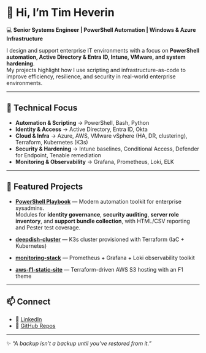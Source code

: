 # 👋 Hi, I’m Tim Heverin  

💻 **Senior Systems Engineer | PowerShell Automation | Windows & Azure Infrastructure**  

I design and support enterprise IT environments with a focus on **PowerShell automation, Active Directory & Entra ID, Intune, VMware, and system hardening**.  
My projects highlight how I use scripting and infrastructure-as-code to improve efficiency, resilience, and security in real-world enterprise environments.  

---

## 🔧 Technical Focus
- **Automation & Scripting** → PowerShell, Bash, Python  
- **Identity & Access** → Active Directory, Entra ID, Okta  
- **Cloud & Infra** → Azure, AWS, VMware vSphere (HA, DR, clustering), Terraform, Kubernetes (K3s)  
- **Security & Hardening** → Intune baselines, Conditional Access, Defender for Endpoint, Tenable remediation  
- **Monitoring & Observability** → Grafana, Prometheus, Loki, ELK  

---

## 📌 Featured Projects

- **[PowerShell Playbook](https://github.com/dj-3dub/PowerShell-Playbook)** — Modern automation toolkit for enterprise sysadmins.  
  Modules for **identity governance**, **security auditing**, **server role inventory**, and **support bundle collection**, with HTML/CSV reporting and Pester test coverage.

- [**deepdish-cluster**](https://github.com/dj-3dub/deepdish-cluster) — K3s cluster provisioned with Terraform (IaC + Kubernetes)  
- [**monitoring-stack**](https://github.com/dj-3dub/monitoring-stack) — Prometheus + Grafana + Loki observability toolkit  
- [**aws-f1-static-site**](https://github.com/dj-3dub/aws-f1-static-site) — Terraform-driven AWS S3 hosting with an F1 theme  


---

## 📫 Connect
- 💼 [LinkedIn](https://www.linkedin.com/in/tim-heverin/)  
- 📂 [GitHub Repos](https://github.com/dj-3dub?tab=repositories)  

---
✨ _“A backup isn’t a backup until you’ve restored from it.”_

